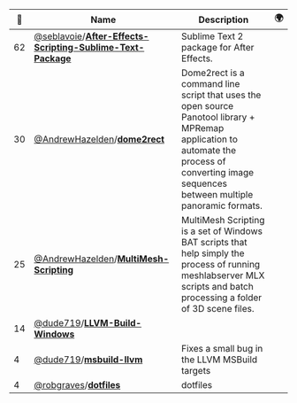 |:star2: | Name | Description | 🌍|
|---|---|---|---|
|62|[@seblavoie](https://github.com/seblavoie)/[**After-Effects-Scripting-Sublime-Text-Package**](https://github.com/seblavoie/After-Effects-Scripting-Sublime-Text-Package)|Sublime Text 2 package for After Effects.||
|30|[@AndrewHazelden](https://github.com/AndrewHazelden)/[**dome2rect**](https://github.com/AndrewHazelden/dome2rect)|Dome2rect is a command line script that uses the open source Panotool library + MPRemap application to automate the process of converting image sequences between multiple panoramic formats.||
|25|[@AndrewHazelden](https://github.com/AndrewHazelden)/[**MultiMesh-Scripting**](https://github.com/AndrewHazelden/MultiMesh-Scripting)|MultiMesh Scripting is a set of Windows BAT scripts that help simply the process of running meshlabserver MLX scripts and batch processing a folder of 3D scene files.||
|14|[@dude719](https://github.com/dude719)/[**LLVM-Build-Windows**](https://github.com/dude719/LLVM-Build-Windows)|||
|4|[@dude719](https://github.com/dude719)/[**msbuild-llvm**](https://github.com/dude719/msbuild-llvm)|Fixes a small bug in the LLVM MSBuild targets||
|4|[@robgraves](https://github.com/robgraves)/[**dotfiles**](https://github.com/robgraves/dotfiles)|dotfiles||


